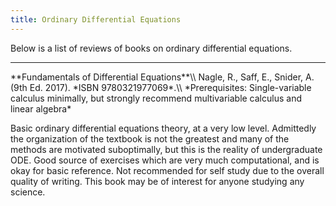 ```yaml
---
title: Ordinary Differential Equations
---
```


Below is a list of reviews of books on ordinary differential equations.

<hr>
**Fundamentals of Differential Equations**\\
Nagle, R., Saff, E., Snider, A. (9th Ed. 2017). *ISBN 9780321977069*.\\
*Prerequisites: Single-variable calculus minimally, but strongly recommend multivariable calculus and linear algebra*

Basic ordinary differential equations theory, at a very low level. Admittedly the organization of the textbook is not the greatest and many of the methods are motivated suboptimally, but this is the reality of undergraduate ODE. Good source of exercises which are very much computational, and is okay for basic reference. Not recommended for self study due to the overall quality of writing. This book may be of interest for anyone studying any science.
